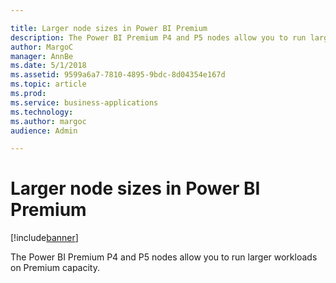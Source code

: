 ```yaml
---

title: Larger node sizes in Power BI Premium
description: The Power BI Premium P4 and P5 nodes allow you to run larger workloads on Premium capacity.
author: MargoC
manager: AnnBe
ms.date: 5/1/2018
ms.assetid: 9599a6a7-7810-4895-9bdc-8d04354e167d
ms.topic: article
ms.prod: 
ms.service: business-applications
ms.technology: 
ms.author: margoc
audience: Admin

---
```

#  Larger node sizes in Power BI Premium




[!include[banner](../../../includes/banner.md)]

The Power BI Premium P4 and P5 nodes allow you to run larger workloads on
Premium capacity.

